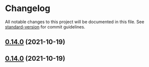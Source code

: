# Changelog

All notable changes to this project will be documented in this file. See [standard-version](https://github.com/conventional-changelog/standard-version) for commit guidelines.

## [0.14.0](https://github.com/alloc/wana/compare/wana@0.14.0...wana@0.14.0) (2021-10-19)

## [0.14.0](https://github.com/alloc/wana/compare/wana@0.14.0...wana@0.14.0) (2021-10-19)
